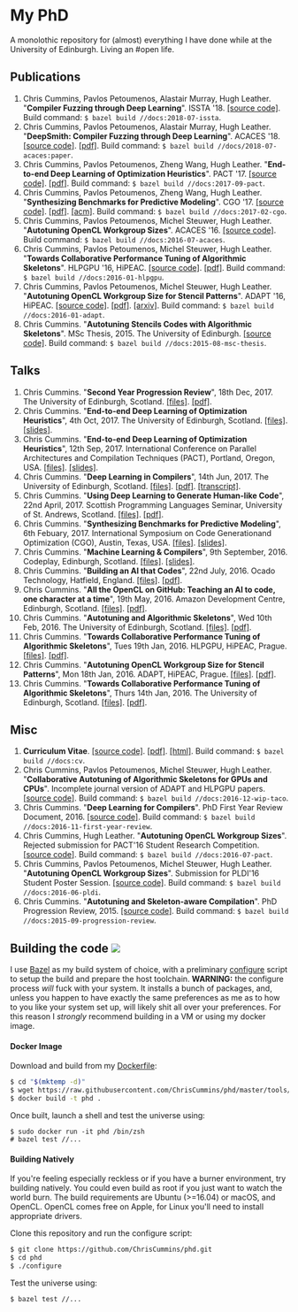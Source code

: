 # My PhD

A monolothic repository for (almost) everything I have done while at the University of Edinburgh. Living an #open life.


##  Publications

1. Chris Cummins, Pavlos Petoumenos, Alastair Murray, Hugh Leather.
   "**Compiler Fuzzing through Deep Learning**".
   ISSTA '18.
   [[source code]](/docs/2018-07-issta).
   Build command: `$ bazel build //docs:2018-07-issta`.
1. Chris Cummins, Pavlos Petoumenos, Alastair Murray, Hugh Leather.
   "**DeepSmith: Compiler Fuzzing through Deep Learning**".
   ACACES '18.
   [[source code]](/docs/2018-07-acaces).
   [[pdf]](https://chriscummins.cc/pub/2018-acaces.pdf).
   Build command: `$ bazel build //docs/2018-07-acaces:paper`.
1. Chris Cummins, Pavlos Petoumenos, Zheng Wang, Hugh Leather.
   "**End-to-end Deep Learning of Optimization Heuristics**".
   PACT '17.
   [[source code]](https://github.com/ChrisCummins/paper-end2end-dl/).
   [[pdf]](https://github.com/ChrisCummins/paper-end2end-dl/raw/master/paper.pdf).
   Build command: `$ bazel build //docs:2017-09-pact`.
1. Chris Cummins, Pavlos Petoumenos, Zheng Wang, Hugh Leather.
   "**Synthesizing Benchmarks for Predictive Modeling**".
   CGO '17.
   [[source code]](https://github.com/ChrisCummins/paper-synthesizing-benchmarks/).
   [[pdf]](https://github.com/ChrisCummins/paper-synthesizing-benchmarks/raw/master/paper.pdf).
   [[acm]](https://dl.acm.org/citation.cfm?id=3049843).
   Build command: `$ bazel build //docs:2017-02-cgo`.
1. Chris Cummins, Pavlos Petoumenos, Michel Steuwer, Hugh Leather.
   "**Autotuning OpenCL Workgroup Sizes**". ACACES '16.
   [[source code]](/docs/2016-07-acaces).
   Build command: `$ bazel build //docs:2016-07-acaces`.
1. Chris Cummins, Pavlos Petoumenos, Michel Steuwer, Hugh Leather.
   "**Towards Collaborative Performance Tuning of Algorithmic Skeletons**".
   HLPGPU '16, HiPEAC.
   [[source code]](https://github.com/ChrisCummins/paper-towards-collaborative-performance-tuning).
   [[pdf]](https://github.com/ChrisCummins/paper-towards-collaborative-performance-tuning/raw/master/paper.pdf).
   Build command: `$ bazel build //docs:2016-01-hlpgpu`.
1. Chris Cummins, Pavlos Petoumenos, Michel Steuwer, Hugh Leather.
   "**Autotuning OpenCL Workgroup Size for Stencil Patterns**".
   ADAPT '16, HiPEAC.
   [[source code]](https://github.com/ChrisCummins/paper-autotuning-opencl-wgsize).
   [[pdf]](https://github.com/ChrisCummins/paper-autotuning-opencl-wgsize/raw/master/paper.pdf).
   [[arxiv]](https://arxiv.org/abs/1511.02490).
   Build command: `$ bazel build //docs:2016-01-adapt`.
1. Chris Cummins. "**Autotuning Stencils Codes with Algorithmic Skeletons**".
   MSc Thesis, 2015. The University of Edinburgh.
   [[source code]](/docs/2015-08-msc-thesis).
   Build command: `$ bazel build //docs:2015-08-msc-thesis`.


## Talks

1. Chris Cummins. "**Second Year Progression Review**", 18th Dec, 2017.
   The University of Edinburgh, Scotland.
   [[files]](/talks/2017-12-second-year-review).
   [[pdf]](https://github.com/ChrisCummins/phd/raw/master/talks/2017-12-second-year-review/2017-12-second-year-review.pdf).
1. Chris Cummins. "**End-to-end Deep Learning of Optimization Heuristics**", 4th Oct, 2017.
   The University of Edinburgh, Scotland.
   [[files]](/talks/2017-10-ppar).
   [[slides]](https://speakerdeck.com/chriscummins/end-to-end-deep-learning-of-optimization-heuristics-pact-17).
1. Chris Cummins. "**End-to-end Deep Learning of Optimization Heuristics**", 12th Sep, 2017.
   International Conference on Parallel Architectures and Compilation Techniques (PACT), Portland, Oregon, USA.
   [[files]](/talks/2017-09-pact).
   [[slides]](https://speakerdeck.com/chriscummins/end-to-end-deep-learning-of-optimization-heuristics-pact-17).
1. Chris Cummins. "**Deep Learning in Compilers**", 14th Jun, 2017.
   The University of Edinburgh, Scotland.
   [[files]](/talks/2017-06-ppar).
   [[pdf]](https://github.com/ChrisCummins/phd/raw/master/talks/2017-06-ppar/2017-06-ppar.pdf). [[transcript]](https://chriscummins.cc/2017/deep-learning-in-compilers/).
1. Chris Cummins. "**Using Deep Learning to Generate Human-like Code**", 22nd April, 2017.
   Scottish Programming Languages Seminar, University of St.
   Andrews, Scotland.
   [[files]](/talks/2017-03-spls).
   [[pdf]](https://github.com/ChrisCummins/phd/raw/master/talks/2017-03-spls/2017-03-spls.pdf).
1. Chris Cummins. "**Synthesizing Benchmarks for Predictive Modeling**", 6th Febuary, 2017.
   International Symposium on Code Generationand Optimization (CGO), Austin, Texas, USA.
   [[files]](/talks/2017-02-cgo).
   [[slides]](https://speakerdeck.com/chriscummins/synthesizing-benchmarks-for-predictive-modelling-cgo-17).
1. Chris Cummins. "**Machine Learning & Compilers**", 9th September, 2016.
   Codeplay, Edinburgh, Scotland.
   [[files]](/talks/2017-02-cgo).
   [[slides]](https://speakerdeck.com/chriscummins/machine-learning-and-compilers).
1. Chris Cummins. "**Building an AI that Codes**", 22nd July, 2016.
   Ocado Technology, Hatfield, England.
   [[files]](/talks/2016-07-ocado).
   [[pdf]](https://github.com/ChrisCummins/phd/raw/master/talks/2016-07-ocado/2016-07-ocado.pdf).
1. Chris Cummins.
   "**All the OpenCL on GitHub: Teaching an AI to code, one character at a time**", 19th May, 2016.
   Amazon Development Centre, Edinburgh, Scotland.
   [[files]](/talks/2016-05-amazon).
   [[pdf]](https://github.com/ChrisCummins/phd/raw/master/talks/2016-05-amazon/2016-05-amazon.pdf).
1. Chris Cummins. "**Autotuning and Algorithmic Skeletons**", Wed 10th Feb, 2016.
   The University of Edinburgh, Scotland.
   [[files]](/talks/2016-02-ppar).
   [[pdf]](https://github.com/ChrisCummins/phd/raw/master/talks/2016-02-ppar/2016-02-ppar.pdf).
1. Chris Cummins. "**Towards Collaborative Performance Tuning of Algorithmic Skeletons**", Tues 19th Jan, 2016.
   HLPGPU, HiPEAC, Prague.
   [[files]](/talks/2016-01-hlpgpu).
   [[pdf]](https://github.com/ChrisCummins/phd/raw/master/talks/2016-01-hlpgpu/2016-01-hlpgpu.pdf).
1. Chris Cummins. "**Autotuning OpenCL Workgroup Size for Stencil Patterns**", Mon 18th Jan, 2016.
   ADAPT, HiPEAC, Prague.
   [[files]](/talks/2016-01-adapt).
   [[pdf]](https://github.com/ChrisCummins/phd/raw/master/talks/2016-01-adapt/2016-01-adapt.pdf).
1. Chris Cummins.
   "**Towards Collaborative Performance Tuning of Algorithmic Skeletons**", Thurs 14th Jan, 2016.
   The University of Edinburgh, Scotland.
   [[files]](/talks/2016-01-hlpgpu).
   [[pdf]](https://github.com/ChrisCummins/phd/raw/master/talks/2016-01-hlpgpu/2016-01-hlpgpu.pdf).


## Misc

1. **Curriculum Vitae**.
   [[source code]](/docs/cv).
   [[pdf]](https://chriscummins.cc/cv.pdf).
   [[html]](https://chriscummins.cc/cv/).
   Build command: `$ bazel build //docs:cv`.
1. Chris Cummins, Pavlos Petoumenos, Michel Steuwer, Hugh Leather.
   "**Collaborative Autotuning of Algorithmic Skeletons for GPUs and CPUs**".
   Incomplete journal version of ADAPT and HLPGPU papers.
   [[source code]](/docs/2016-12-wip-taco).
   Build command: `$ bazel build //docs:2016-12-wip-taco`.
1. Chris Cummins. "**Deep Learning for Compilers**". PhD First Year Review
   Document, 2016.
   [[source code]](/docs/2016-11-first-year-review).
   Build command: `$ bazel build //docs:2016-11-first-year-review`.
1. Chris Cummins, Hugh Leather. "**Autotuning OpenCL Workgroup Sizes**".
   Rejected submission for PACT'16 Student Research Competition.
   [[source code]](/docs/2016-07-pact).
   Build command: `$ bazel build //docs:2016-07-pact`.
1. Chris Cummins, Pavlos Petoumenos, Michel Steuwer, Hugh Leather.
   "**Autotuning OpenCL Workgroup Sizes**".
   Submission for PLDI'16 Student Poster Session.
   [[source code]](/docs/2016-06-pldi).
   Build command: `$ bazel build //docs:2016-06-pldi`.
1. Chris Cummins. "**Autotuning and Skeleton-aware Compilation**".
   PhD Progression Review, 2015.
   [[source code]](/docs/2015-09-progression-review).
   Build command: `$ bazel build //docs:2015-09-progression-review`.


<h2>
   Building the code
   <a href="https://travis-ci.org/ChrisCummins/phd" target="_blank">
    <img src="https://img.shields.io/travis/ChrisCummins/phd/master.svg?style=flat">
  </a>
</h2>

I use [Bazel](https://bazel.build) as my build system of choice, with a
preliminary [configure](/configure) script to setup the build and prepare the
host toolchain. **WARNING:** the configure process *will* fuck with your system.
It installs a bunch of packages, and, unless you happen to have exactly the same
preferences as me as to how to you like your system set up, will likely shit
all over your preferences. For this reason I *strongly* recommend building in a
VM or using my docker image.

#### Docker Image

Download and build from my [Dockerfile](https://github.com/ChrisCummins/phd/blob/master/tools/docker/Dockerfile):

```sh
$ cd "$(mktemp -d)"
$ wget https://raw.githubusercontent.com/ChrisCummins/phd/master/tools/docker/Dockerfile
$ docker build -t phd .
```

Once built, launch a shell and test the universe using:

```
$ sudo docker run -it phd /bin/zsh
# bazel test //...
```

#### Building Natively

If you're feeling especially reckless or if you have a burner environment,
try building natively. You could even build as root if you just want to watch
the world burn. The build requirements are Ubuntu (>=16.04) or macOS, and 
OpenCL. OpenCL comes free on Apple, for Linux you'll need to install appropriate
drivers.

Clone this repository and run the configure script:

```sh
$ git clone https://github.com/ChrisCummins/phd.git
$ cd phd
$ ./configure
```

Test the universe using:

```
$ bazel test //...
```
